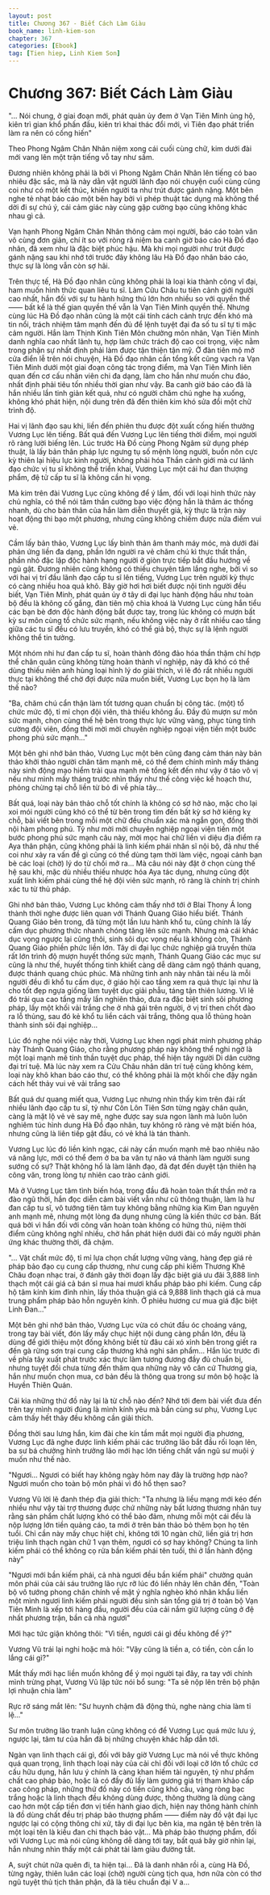 ```yaml
---
layout: post
title: Chương 367 - Biết Cách Làm Giàu
book_name: linh-kiem-son
chapter: 367
categories: [Ebook]
tag: [Tien hiep, Linh Kiem Son]
---
```


# Chương 367: Biết Cách Làm Giàu

"... Nói chung, ở giai đoạn mới, phát quản ủy đem ở Vạn Tiên Minh ủng hộ, kiên trì gian khổ phấn đấu, kiên trì khai thác đổi mới, vì Tiên đạo phát triển làm ra nên có cống hiến"

Theo Phong Ngâm Chân Nhân niệm xong cái cuối cùng chữ, kim dưới đài mới vang lên một trận tiếng vỗ tay như sấm.

Đương nhiên không phải là bởi vì Phong Ngâm Chân Nhân lên tiếng có bao nhiêu đặc sắc, mà là này dằn vặt người lãnh đạo nói chuyện cuối cùng cũng coi như có một kết thúc, khiến người ta như trút được gánh nặng. Một bên nghe tẻ nhạt báo cáo một bên hay bởi vì phép thuật tác dụng mà không thể dời đi sự chú ý, cái cảm giác này cùng gặp cường bạo cũng không khác nhau gì cả.

Vạn hạnh Phong Ngâm Chân Nhân thông cảm mọi người, báo cáo toàn văn vô cùng đơn giản, chí ít so với ròng rã niệm ba canh giờ báo cáo Hà Đồ đạo nhân, đã xem như là đặc biệt phúc hậu. Mà khi mọi người như trút được gánh nặng sau khi nhớ tới trước đây không lâu Hà Đồ đạo nhân báo cáo, thực sự là lòng vẫn còn sợ hãi.

Trên thực tế, Hà Đồ đạo nhân cũng không phải là loại kia thành công vĩ đại, ham muốn hình thức quan liêu tu sĩ. Làm Cửu Châu tu tiên cảnh giới người cao nhất, hắn đối với sự tu hành hứng thú lớn hơn nhiều so với quyền thế —— bất kể là thế gian quyền thế vẫn là Vạn Tiên Minh quyền thế. Nhưng cùng lúc Hà Đồ đạo nhân cũng là một cái tính cách cảnh trực đến khó mà tin nổi, trách nhiệm tâm mạnh đến đủ để lệnh tuyệt đại đa số tu sĩ tự ti mặc cảm người. Hắn làm Thịnh Kinh Tiên Môn chưởng môn nhân, Vạn Tiên Minh danh nghĩa cao nhất lãnh tụ, hợp làm chức trách độ cao coi trọng, việc nằm trong phận sự nhất định phải làm được tận thiện tận mỹ. Ở đàn tiên mộ mở cửa điển lễ trên nói chuyện, Hà Đồ đạo nhân cần tổng kết cũng vạch ra Vạn Tiên Minh dưới một giai đoạn công tác trọng điểm, mà Vạn Tiên Minh liên quan đến cơ cấu nhân viên chi đa dạng, làm cho hắn như muốn chu đáo, nhất định phải tiêu tốn nhiều thời gian như vậy. Ba canh giờ báo cáo đã là hắn nhiều lần tinh giản kết quả, như có người chăm chú nghe hạ xuống, không khó phát hiện, nội dung trên đã đến thiên kim khó sửa đổi một chữ trình độ.

Hai vị lãnh đạo sau khi, liền đến phiên thu được đột xuất cống hiến thưởng Vương Lục lên tiếng. Bất quá đến Vương Lục lên tiếng thời điểm, mọi người rõ ràng lười biếng lên. Lúc trước Hà Đồ cùng Phong Ngâm sử dụng phép thuật, là lấy bản thân pháp lực ngưng tụ số mệnh lòng người, buồn nôn cực kỳ thiên lại hiệu lực kinh người, không phải hóa Thần cảnh giới mà cư lãnh đạo chức vị tu sĩ không thể triển khai, Vương Lục một cái hư đan thượng phẩm, đệ tử cấp tu sĩ là không cần hi vọng.

Mà kim trên đài Vương Lục cũng không để ý lắm, đối với loại hình thức này chủ nghĩa, có thể nói tâm thần cường bạo việc động hắn là thâm ác thống nhanh, dù cho bản thân của hắn làm diễn thuyết giả, kỳ thực là trận này hoạt động thi bạo một phương, nhưng cũng không chiếm được nửa điểm vui vẻ.

Cầm lấy bản thảo, Vương Lục lấy bình thản âm thanh máy móc, mà dưới đài phản ứng liền đa dạng, phần lớn người ra vẻ chăm chú kì thực thất thần, phần nhỏ đặc lập độc hành hạng người ở giòn trực tiếp bắt đầu hướng về ngủ gật. Đương nhiên cũng không có thiếu chuyên tâm lắng nghe, bởi vì so với hai vị trí đầu lãnh đạo cấp tu sĩ lên tiếng, Vương Lục trên người kỳ thực có càng nhiều hoa quả khô. Bây giờ hơi hơi biết được nội tình người đều biết, Vạn Tiên Minh, phát quản ủy ở tây di đại lục hành động hầu như toàn bộ đều là không cố gắng, đàn tiên mộ chìa khoá là Vương Lục cùng hắn tiểu các bạn bè đơn độc hành động bắt được tay, trong lúc không có mượn bất kỳ sư môn cùng tổ chức sức mạnh, nếu không việc này ở rất nhiều cao tầng giữa các tu sĩ đều có lưu truyền, khó có thể giả bộ, thực sự là lệnh người không thể tin tưởng.

Một nhóm nhi hư đan cấp tu sĩ, hoàn thành đông đảo hóa thần thậm chí hợp thể chân quân cũng không từng hoàn thành vĩ nghiệp, này đã khó có thể dùng thiếu niên anh hùng loại hình lý do giải thích, vì lẽ đó rất nhiều người thực tại không thể chờ đợi được nữa muốn biết, Vương Lục bọn họ là làm thế nào?

"Ba, chăm chú cẩn thận làm tốt tương quan chuẩn bị công tác. (một) tổ chức mức độ, tỉ mỉ chọn đội viên, thà thiếu không ẩu. Đầy đủ mượn sư môn sức mạnh, chọn cùng thế hệ bên trong thực lực vững vàng, phục tùng tính cường đội viên, đồng thời mời mời chuyên nghiệp ngoại viện tiến một bước phong phú sức mạnh..."

Một bên ghi nhớ bản thảo, Vương Lục một bên cũng đang cảm thán này bản thảo khởi thảo người chân tâm mạnh mẽ, có thể đem chính mình mấy tháng này sinh động mạo hiểm trải qua mạnh mẽ tổng kết đến như vậy ở táo vô vị nếu như mình mấy tháng trước nhìn thấy như thế công việc kế hoạch thư, phỏng chừng tại chỗ liền từ bỏ đi về phía tây...

Bất quá, loại này bản thảo chỗ tốt chính là không có sơ hở nào, mặc cho lại xoi mói người cũng khó có thể từ bên trong tìm đến bất kỳ sơ hở kiêng kỵ chỗ, bài viết bên trong mỗi một chữ đều chuẩn xác mà ngắn gọn, đồng thời nội hàm phong phú. Tỷ như mời mời chuyên nghiệp ngoại viện tiến một bước phong phú sức mạnh câu này, mời mọc hai chữ liền vi diệu địa điểm ra Aya thân phận, cũng không phải là linh kiếm phái nhân sĩ nội bộ, đã như thế coi như xảy ra vấn đề gì cũng có thể dùng tạm thời làm việc, ngoại cảnh bạn bè các loại (chờ) lý do từ chối mở ra... Mà câu nói này đặt ở chọn cùng thế hệ sau khi, mặc dù nhiều thiếu nhược hóa Aya tác dụng, nhưng cũng đột xuất linh kiếm phái cùng thế hệ đội viên sức mạnh, rõ ràng là chính trị chính xác tu từ thủ pháp.

Ghi nhớ bản thảo, Vương Lục không cảm thấy nhớ tới ở Blai Thony Á long thành thời nghe được liên quan với Thánh Quang Giáo hiểu biết. Thánh Quang Giáo bên trong, đã từng một lần lưu hành khổ tu, cũng chính là lấy cấm dục phương thức nhanh chóng tăng lên sức mạnh. Nhưng mà cái khác dục vọng ngược lại cũng thôi, sinh sôi dục vọng nếu là không còn, Thánh Quang Giáo phiền phức liền lớn. Tây di đại lục chức nghiệp giả truyền thừa rất lớn trình độ mượn huyết thống sức mạnh, Thánh Quang Giáo các mục sư cũng là như thế, huyết thống tinh khiết càng dễ dàng cảm ngộ thánh quang, được thánh quang chúc phúc. Mà những tinh anh này nhân tài nếu là mỗi người đều đi khổ tu cấm dục, ở giáo hội cao tầng xem ra quả thực lại như là cho tốt đẹp ngựa giống làm tuyệt dục giải phẫu, táng tận thiên lương. Vì lẽ đó trải qua cao tầng mấy lần nghiên thảo, đưa ra đặc biệt sinh sôi phương pháp, lấy một khối vải trắng che ở nhà gái trên người, ở vị trí then chốt đào ra lỗ thủng, sau đó kẻ khổ tu liền cách vải trắng, thông qua lỗ thủng hoàn thành sinh sôi đại nghiệp...

Lúc đó nghe nói việc này thời, Vương Lục khen ngợi phát minh phương pháp này Thánh Quang Giáo, cho rằng phương pháp này không thể nghi ngờ là một loại mạnh mẽ tinh thần tuyệt dục pháp, thể hiện tây người Di dân cường đại trí tuệ. Mà lúc này xem ra Cửu Châu nhân dân trí tuệ cũng không kém, loại này khô khan báo cáo thư, có thể không phải là một khối che đậy ngăn cách hết thảy vui vẻ vải trắng sao

Bất quá dư quang miết qua, Vương Lục nhưng nhìn thấy kim trên đài rất nhiều lãnh đạo cấp tu sĩ, tỷ như Côn Lôn Tiên Sơn từng ngày chân quân, càng là mặt lộ vẻ vẻ say mê, nghe được say sưa ngon lành mà luôn luôn nghiêm túc hình dung Hà Đồ đạo nhân, tuy không rõ ràng vẻ mặt biến hóa, nhưng cũng là liên tiếp gật đầu, có vẻ khá là tán thành.

Vương Lục lúc đó liền kinh ngạc, cái này cần muốn mạnh mẽ bao nhiêu não vá năng lực, mới có thể đem ở ba ba văn tự não vá thành làm người sung sướng cố sự? Thật không hổ là làm lãnh đạo, đã đạt đến duyệt tận thiên hạ công văn, trong lòng tự nhiên cao trào cảnh giới.

Mà ở Vương Lục tâm tình biến hóa, trong đầu đã hoàn toàn thất thần mở ra đào ngũ thời, hắn đọc diễn cảm bài viết vẫn như cũ thông thuận, làm là hư đan cấp tu sĩ, vô tướng tiên tâm tuy không bằng những kia Kim Đan nguyên anh mạnh mẽ, nhưng một lòng đa dụng nhưng cũng là kiến thức cơ bản. Bất quá bởi vì hắn đối với công văn hoàn toàn không có hứng thú, niệm thời điểm cũng không nghĩ nhiều, chờ hắn phát hiện dưới đài có mấy người phản ứng khác thường thời, đã chậm.

"... Vật chất mức độ, tỉ mỉ lựa chọn chất lượng vững vàng, hàng đẹp giá rẻ pháp bảo đạo cụ cung cấp thương, như cung cấp phi kiếm Thương Khê Châu đoạn nhạc trai, ở đánh gãy thời đoạn lấy đặc biệt giá ưu đãi 3,888 linh thạch một cái giá cả bán sỉ mua hai mươi khẩu pháp bảo phi kiếm. Cung cấp hộ tâm kính kim đỉnh nhìn, lấy thỏa thuận giá cả 9,888 linh thạch giá cả mua trung phẩm pháp bảo hỗn nguyên kính. Ở phiêu hương cư mua giá đặc biệt Linh Đan..."

Một bên ghi nhớ bản thảo, Vương Lục vừa có chút đầu óc choáng váng, trong tay bài viết, đón lấy mấy chục hiệt nội dung càng phần lớn, đều là dùng để giới thiệu một đống không biết từ đâu cái xó xỉnh bên trong giết ra đến gà rừng sơn trại cung cấp thương khả nghi sản phẩm... Hắn lúc trước đi về phía tây xuất phát trước xác thực làm tương đương đầy đủ chuẩn bị, nhưng tuyệt đối chưa từng đến thăm qua những này vô căn cứ Thương gia, hắn như muốn chọn mua, cơ bản đều là thông qua trong sư môn bộ hoặc là Huyền Thiên Quán.

Cái kia những thứ đồ này lại là từ chỗ nào đến? Nhớ tới đem bài viết đưa đến trên tay mình người đúng là mình kính yêu mà bần cùng sư phụ, Vương Lục cảm thấy hết thảy đều không cần giải thích.

Đồng thời sau lưng hắn, kim đài che kín tầm mắt mọi người địa phương, Vương Lục đã nghe được linh kiếm phái các trưởng lão bắt đầu rối loạn lên, ba sư bá chưởng hình trưởng lão mới hạc lớn tiếng chất vấn ngũ sư muội ý muốn như thế nào.

"Ngươi... Ngươi có biết hay không ngày hôm nay đây là trường hợp nào? Ngươi muốn cho toàn bộ môn phái vì đó hổ thẹn sao?

Vương Vũ lời lẽ đanh thép địa giải thích: "Ta nhưng là liều mạng mới kéo đến nhiều như vậy tài trợ thương được chứ những này bất lương thương nhân tuy rằng sản phẩm chất lượng khó có thể bảo đảm, nhưng mỗi một cái đều là nộp lượng lớn tiền quảng cáo, ta mới ở trên bản thảo bỏ thêm bọn họ tên tuổi. Chỉ cần này mấy chục hiệt chỉ, không tới 10 ngàn chữ, liền giá trị hơn triệu linh thạch ngàn chữ 1 vạn thêm, ngươi có sợ hay không? Chúng ta linh kiếm phái có thể không cọ rửa bần kiếm phái tên tuổi, thì ở lần hành động này"

"Ngươi mới bần kiếm phái, cả nhà ngươi đều bần kiếm phái" chưởng quản môn phái của cải sáu trưởng lão rực rỡ lúc đó liền nhảy lên chân đến, "Toàn bộ vô tướng phong chân chính về mặt ý nghĩa nghèo khó nhân khẩu liền một mình ngươi linh kiếm phái người đều sinh sản tổng giá trị ở toàn bộ Vạn Tiên Minh là xếp tới hàng đầu, người đều của cải nắm giữ lượng cũng ở đệ nhất phương trận, bần cả nhà ngươi"

Mới hạc tức giận không thôi: "Vì tiền, ngươi cái gì đều không để ý?"

Vương Vũ trái lại nghi hoặc mà hỏi: "Vậy cũng là tiền a, có tiền, còn cần lo lắng cái gì?"

Mắt thấy mới hạc liền muốn không để ý mọi người tại đây, ra tay với chính mình trừng phạt, Vương Vũ lập tức nói bổ sung: "Ta sẽ nộp lên trên bộ phận lợi nhuận chia làm"

Rực rỡ sáng mắt lên: "Sư huynh chậm đã động thủ, nghe nàng chia làm tỉ lệ..."

Sư môn trưởng lão tranh luận cũng không có để Vương Lục quá mức lưu ý, ngược lại, tâm tư của hắn đã bị những chuyện khác hấp dẫn tới.

Ngàn vạn linh thạch cái gì, đối với bây giờ Vương Lục mà nói về thực không quá quan trọng, linh thạch loại này của cải chỉ đối với loại cỡ lớn tổ chức cơ cấu hữu dụng, hắn lưu ý chính là càng khan hiếm tài nguyên, tỷ như phẩm chất cao pháp bảo, hoặc là có đầy đủ lấy làm gương giá trị tham khảo cấp cao công pháp, những thứ đồ này có tiền cũng khó cầu, vàng ròng bạc trắng hoặc là linh thạch đều không dùng được, thông thường là dùng càng cao hơn một cấp tiền đơn vị tiến hành giao dịch, hiện nay thông hành chính là đồ dùng chất đều trị pháp bảo thượng phẩm —— điểm này đồ vật đại lục ngược lại có cộng thông chi xử, tây di đại lục bên kia, ma ngân tệ bên trên là một loại tên là kiều đan chi thạch bảo vật... Mà pháp bảo thượng phẩm, đối với Vương Lục mà nói cũng không dễ dàng tới tay, bất quá bây giờ nhìn lại, hắn nhưng nhìn thấy một cái phát tài làm giàu đường tắt.

A, suýt chút nữa quên đi, ta hiện tại... Đã là danh nhân rồi a, cùng Hà Đồ, từng ngày, thiên luân các loại (chờ) người cùng tịch qua, hơn nữa còn có thơ ngũ tuyệt thủ tịch thân phận, đã là tiêu chuẩn đại V a...